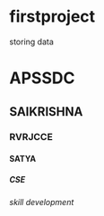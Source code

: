 # firstproject
storing data

# APSSDC
## SAIKRISHNA 
###   RVRJCCE
#### SATYA
##### CSE
###### skill development

